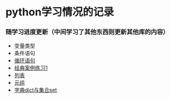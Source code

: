 # python学习情况的记录
### 随学习进度更新（中间学习了其他东西则更新其他库的内容）
* 变量类型
* 条件语句
* [循环语句](https://github.com/shorety6981/shorety-/blob/master/%E5%BE%AA%E7%8E%AF%E8%AF%AD%E5%8F%A5.md)
* [经典案例练习1](https://github.com/shorety6981/python-learning/blob/master/%E7%BB%8F%E5%85%B8%E6%A1%88%E4%BE%8B%E7%BB%83%E4%B9%A01.md)
* [列表](https://github.com/shorety6981/python-learning/blob/master/%E5%88%97%E8%A1%A8.md)
* [元组](https://github.com/shorety6981/python-learning/blob/master/%E5%85%83%E7%BB%84.md)
* [字典dict与集合set](https://github.com/shorety6981/python-learning/blob/master/%E5%AD%97%E5%85%B8dict%E5%92%8C%E9%9B%86%E5%90%88set.md)

